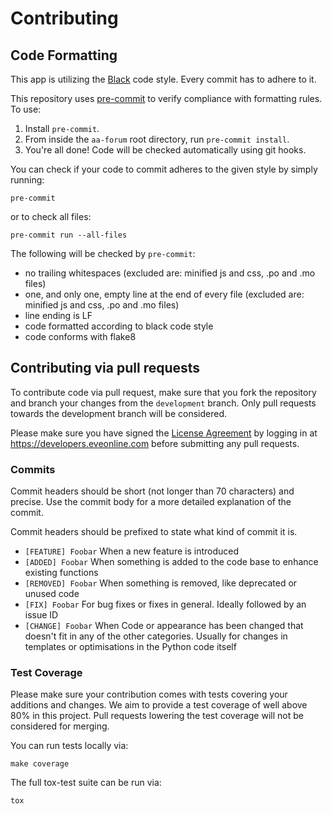 # Contributing

## Code Formatting

This app is utilizing the [Black](https://black.readthedocs.io/en/stable/the_black_code_style.html)
code style. Every commit has to adhere to it.

This repository uses [pre-commit](https://github.com/pre-commit/pre-commit) to
verify compliance with formatting rules. To use:

1. Install `pre-commit`.
2. From inside the `aa-forum` root directory, run `pre-commit install`.
3. You're all done! Code will be checked automatically using git hooks.

You can check if your code to commit adheres to the given style by simply running:
```shell
pre-commit
```

or to check all files:
```shell
pre-commit run --all-files
```

The following will be checked by `pre-commit`:

- no trailing whitespaces (excluded are: minified js and css, .po and .mo files)
- one, and only one, empty line at the end of every file (excluded are: minified js and css, .po and .mo files)
- line ending is LF
- code formatted according to black code style
- code conforms with flake8


## Contributing via pull requests

To contribute code via pull request, make sure that you fork the repository and branch
your changes from the `development` branch. Only pull requests towards the development
branch will be considered.

Please make sure you have signed the [License Agreement](https://developers.eveonline.com/resource/license-agreement)
by logging in at https://developers.eveonline.com before submitting any pull requests.


### Commits

Commit headers should be short (not longer than 70 characters) and precise. Use
the commit body for a more detailed explanation of the commit.

Commit headers should be prefixed to state what kind of commit it is.

- `[FEATURE] Foobar` When a new feature is introduced
- `[ADDED] Foobar` When something is added to the code base to enhance existing
  functions
- `[REMOVED] Foobar` When something is removed, like deprecated or unused code
- `[FIX] Foobar` For bug fixes or fixes in general. Ideally followed by an issue ID
- `[CHANGE] Foobar` When Code or appearance has been changed that doesn't fit in any
  of the other categories. Usually for changes in templates or optimisations in the
  Python code itself


### Test Coverage

Please make sure your contribution comes with tests covering your additions and
changes. We aim to provide a test coverage of well above 80% in this project. Pull
requests lowering the test coverage will not be considered for merging.

You can run tests locally via:
```shell
make coverage
```

The full tox-test suite can be run via:
```shell
tox
```
